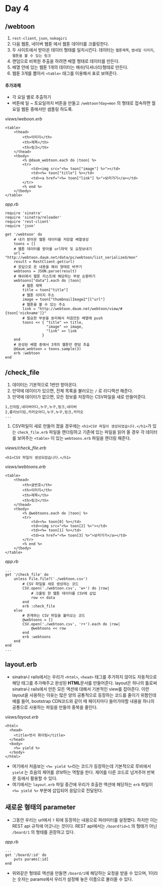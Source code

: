 # Day 4

## /webtoon

1. `rest-client`, `json`, `nokogiri`
2. 다음 웹툰, 네이버 웹툰 에서 웹툰 데이터를 크롤링한다.
3. 두 사이트에서 받아온 데이터 형태를 일치시킨다. 데이터는 `웹툰제목`, `썸네일 이미지`,`웹툰을 볼 수 있는 링크`
4. 랜덤으로 비복원 추출을 하려면 배열 형태로 데이터를 만든다.
5. 배열 안에 있는 웹툰 1개의 데이터는 해쉬(딕셔너리)형태로 만든다.
6. 웹툰 3개를 뽑아서 `<table>` 태그를 이용해서 표로 보여준다.

#### 추가과제

- 각 요일 별로 추출하기
- 버튼에 일 ~ 토요일까지 버튼을 만들고 `/webtoon?day=mon` 의 형태로 접속하면 월요일 웹툰 중에서만 샘플링 하도록.

*views/weboon.erb*

```
<table>
    <thead>
        <th>이미지</th>
        <th>제목</th>
        <th>링크</th>
    </thead>
    <tbody>
        <% @daum_webtoon.each do |toon| %>
        <tr>
            <td><img src="<%= toon["image"] %>"></td>
            <td><%= toon["title"] %></td>
            <td><a href="<%= toon["link"] %>">보러가기</a></td>
        </tr>
        <% end %>
    </tbody>
</table>
```

*app.rb*

```
require 'sinatra'
require 'sinatra/reloader'
require 'rest-client'
require 'json'

get '/webtoon' do
    # 내가 받아온 웹툰 데이터를 저장할 배열생성
    toons = []
    # 웹툰 데이터를 받아올 url파악 및 요청보내기
    url = "http://webtoon.daum.net/data/pc/webtoon/list_serialized/mon"
    result = RestClient.get(url)
    # 응답으로 온 내용을 해쉬 형태로 바꾸기
    webtoons = JSON.parse(result)
    # 해쉬에서 웹툰 리스트에 해당하는 부분 순환하기
    webtoons["data"].each do |toon|
        # 웹툰 제목
        title = toon["title"]
        # 웹툰 이미지 주소
        image = toon["thumbnailImage2"]["url"]
        # 웹툰을 볼 수 있는 주소
        link = "http://webtoon.daum.net/webtoon/view/#{toon['nickname']}"
        # 필요한 부분을 분리해서 처음만든 배열에 push
        toons << { "title" => title,
                   "image" => image,
                   "link" => link
                 }
    end
    # 완성된 배열 중에서 3개의 웹툰만 랜덤 추출
    @daum_webtoon = toons.sample(3)
    erb :webtoon
end
```

## /check_file

1. 데이터는 기본적으로 1번만 받아온다.
2. 만약에 데이터가 있으면, 전체 목록을 불러오는 `/` 로 리디렉션 해준다.
3. 만약에 데이터가 없으면, 모든 정보를 저장하는 CSV파일을 새로 만들어준다.

```
1,신의탑,네이버어디,누구,누구,링크,네이버
2,롱리브더킹,카카오어디,누구,누구,링크,카카오
...
```

1. CSV파일이 새로 만들어 졌을 경우에는 `<h1>CSV 파일이 생성되었습니다.</h1>`가 있는 `check_file.erb` 파일을 랜더링하고 기존에 있는 파일을 읽어 올 경우 각 데이터를 보여주는 `<table>` 이 있는 `webtoons.erb` 파일을 랜더링 해준다.

*views/check_file.erb*

```
<h1>CSV 파일이 생성되었습니다.</h1>
```

*views/webtoons.erb*

```
<table>
    <thead>
        <th>글번호</th>
        <th>이미지</th>
        <th>제목</th>
        <th>링크</th>
    </thead>
    <tbody>
        <% @webtoons.each do |toon| %>
        <tr>
            <td><%= toon[0] %></td>
            <td><img src="<%= toon[2] %>"></td>
            <td><%= toon[1] %></td>
            <td><a href="<%= toon[3] %>">보러가기</a></td>
        </tr>
        <% end %>
    </tbody>
</table>
```

*app.rb*

```
...
get '/check_file' do
    unless File.file?('./webtoon.csv')
        # CSV 파일을 새로 생성하는 코드
        CSV.open('./webtoon.csv', 'w+') do |row|
            # 크롤링 한 웹툰 데이터를 CSV에 삽입
            row << data
        end
        erb :check_file
    else
        # 존재하는 CSV 파일을 불러오는 코드
        @webtoons = []
        CSV.open('./webtoon.csv', 'r+').each do |row|
            @webtoons << row
        end
        erb :webtoons
    end
end
...
```

## layout.erb

- sinatra나 rails에서는 우리가 `<html>`, `<head>` 태그를 추가하지 않아도 자동적으로 해당 태그를 추가해주고 완성된 **HTML**문서를 만들어준다. layout은 하나의 틀로써 sinatra나 rails에서 만든 모든 액션에 대해서 기본적인 view를 잡아준다. 이런 layout을 사용하는 이유는 많은 양의 공통적으로 등장하는 코드를 줄이기 위함인데 예를 들어, bootstrap CDN코드와 같이 매 페이지마다 들어가야할 내용을 하나의 공통으로 사용하는 파일을 만들어 중복을 줄인다.

*views/layout.erb*

```
<html>
  <head>
    <title>멋사 화이팅</title>
  </head>
  <body>
    <%= yield %>
  </body>
</html>
```

- 여기에서 처음보는 `<%= yield %>`라는 코드가 등장하는데 기본적으로 루비에서 `yield` 는 흐음의 제어를 *양보*하는 역할을 한다. 제어를 다른 코드로 넘겨주어 반복문 등에서 활용할 수 있다.
- 여기에서는 `layout.erb` 파일 중간에 우리가 호출한 액션에 해당하는 `erb` 파일이 `<%= yield %>` 부분에 삽입되어 응답으로 전달된다.

## 새로운 형태의 parameter

- 그동안 우리는 url에서 `?` 뒤에 등장하는 내용으로 파라미터를 설정했다. 하지만 이는 REST api 규칙에 어긋나는 것이다. REST api에서는 `/board?id=1` 의 형태가 아닌 `/board/1` 의 형태를 권장하고 있다.

*app.rb*

```
...
get '/board/:id' do
	puts params[:id]
end
```

- 위와같은 형태로 액션을 만들면 `/board/1`에 해당하는 요청을 받을 수 있으며, 1이라는 숫자는 params에서 우리가 설정해 놓은 이름으로 불러올 수 있다.